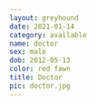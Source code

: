 ```yaml
---
layout: greyhound
date: 2021-01-14
category: available
name: doctor
sex: male
dob: 2012-05-13
color: red fawn
title: Doctor
pic: doctor.jpg
---
```


